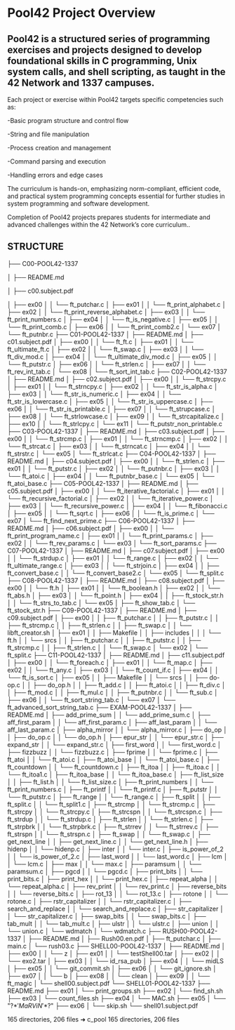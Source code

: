 # Pool42 Project Overview
## Pool42 is a structured series of programming exercises and projects designed to develop foundational skills in C programming, Unix system calls, and shell scripting, as taught in the 42 Network and 1337 campuses.

Each project or exercise within Pool42 targets specific competencies such as:

-Basic program structure and control flow

-String and file manipulation

-Process creation and management

-Command parsing and execution

-Handling errors and edge cases

The curriculum is hands-on, emphasizing norm-compliant, efficient code, and practical system programming concepts essential for further studies in system programming and software development.

Completion of Pool42 projects prepares students for intermediate and advanced challenges within the 42 Network’s core curriculum..


## STRUCTURE
├── C00-POOL42-1337

│   ├── README.md

│   ├── c00.subject.pdf

│   ├── ex00
│   │   └── ft_putchar.c
│   ├── ex01
│   │   └── ft_print_alphabet.c
│   ├── ex02
│   │   └── ft_print_reverse_alphabet.c
│   ├── ex03
│   │   └── ft_print_numbers.c
│   ├── ex04
│   │   └── ft_is_negative.c
│   ├── ex05
│   │   └── ft_print_comb.c
│   ├── ex06
│   │   └── ft_print_comb2.c
│   └── ex07
│       └── ft_putnbr.c
├── C01-POOL42-1337
│   ├── README.md
│   ├── c01.subject.pdf
│   ├── ex00
│   │   └── ft_ft.c
│   ├── ex01
│   │   └── ft_ultimate_ft.c
│   ├── ex02
│   │   └── ft_swap.c
│   ├── ex03
│   │   └── ft_div_mod.c
│   ├── ex04
│   │   └── ft_ultimate_div_mod.c
│   ├── ex05
│   │   └── ft_putstr.c
│   ├── ex06
│   │   └── ft_strlen.c
│   ├── ex07
│   │   └── ft_rev_int_tab.c
│   └── ex08
│       └── ft_sort_int_tab.c
├── C02-POOL42-1337
│   ├── README.md
│   ├── c02.subject.pdf
│   ├── ex00
│   │   └── ft_strcpy.c
│   ├── ex01
│   │   └── ft_strncpy.c
│   ├── ex02
│   │   └── ft_str_is_alpha.c
│   ├── ex03
│   │   └── ft_str_is_numeric.c
│   ├── ex04
│   │   └── ft_str_is_lowercase.c
│   ├── ex05
│   │   └── ft_str_is_uppercase.c
│   ├── ex06
│   │   └── ft_str_is_printable.c
│   ├── ex07
│   │   └── ft_strupcase.c
│   ├── ex08
│   │   └── ft_strlowcase.c
│   ├── ex09
│   │   └── ft_strcapitalize.c
│   ├── ex10
│   │   └── ft_strlcpy.c
│   └── ex11
│       └── ft_putstr_non_printable.c
├── C03-POOL42-1337
│   ├── README.md
│   ├── c03.subject.pdf
│   ├── ex00
│   │   └── ft_strcmp.c
│   ├── ex01
│   │   └── ft_strncmp.c
│   ├── ex02
│   │   └── ft_strcat.c
│   ├── ex03
│   │   └── ft_strncat.c
│   ├── ex04
│   │   └── ft_strstr.c
│   └── ex05
│       └── ft_strlcat.c
├── C04-POOL42-1337
│   ├── README.md
│   ├── c04.subject.pdf
│   ├── ex00
│   │   └── ft_strlen.c
│   ├── ex01
│   │   └── ft_putstr.c
│   ├── ex02
│   │   └── ft_putnbr.c
│   ├── ex03
│   │   └── ft_atoi.c
│   ├── ex04
│   │   └── ft_putnbr_base.c
│   └── ex05
│       └── ft_atoi_base.c
├── C05-POOL42-1337
│   ├── README.md
│   ├── c05.subject.pdf
│   ├── ex00
│   │   └── ft_iterative_factorial.c
│   ├── ex01
│   │   └── ft_recursive_factorial.c
│   ├── ex02
│   │   └── ft_iterative_power.c
│   ├── ex03
│   │   └── ft_recursive_power.c
│   ├── ex04
│   │   └── ft_fibonacci.c
│   ├── ex05
│   │   └── ft_sqrt.c
│   ├── ex06
│   │   └── ft_is_prime.c
│   └── ex07
│       └── ft_find_next_prime.c
├── C06-POOL42-1337
│   ├── README.md
│   ├── c06.subject.pdf
│   ├── ex00
│   │   └── ft_print_program_name.c
│   ├── ex01
│   │   └── ft_print_params.c
│   ├── ex02
│   │   └── ft_rev_params.c
│   └── ex03
│       └── ft_sort_params.c
├── C07-POOL42-1337
│   ├── README.md
│   ├── c07.subject.pdf
│   ├── ex00
│   │   └── ft_strdup.c
│   ├── ex01
│   │   └── ft_range.c
│   ├── ex02
│   │   └── ft_ultimate_range.c
│   ├── ex03
│   │   └── ft_strjoin.c
│   ├── ex04
│   │   ├── ft_convert_base.c
│   │   └── ft_convert_base2.c
│   └── ex05
│       └── ft_split.c
├── C08-POOL42-1337
│   ├── README.md
│   ├── c08.subject.pdf
│   ├── ex00
│   │   └── ft.h
│   ├── ex01
│   │   └── ft_boolean.h
│   ├── ex02
│   │   └── ft_abs.h
│   ├── ex03
│   │   └── ft_point.h
│   ├── ex04
│   │   ├── ft_stock_str.h
│   │   └── ft_strs_to_tab.c
│   └── ex05
│       ├── ft_show_tab.c
│       └── ft_stock_str.h
├── C09-POOL42-1337
│   ├── README.md
│   ├── c09.subject.pdf
│   ├── ex00
│   │   ├── ft_putchar.c
│   │   ├── ft_putstr.c
│   │   ├── ft_strcmp.c
│   │   ├── ft_strlen.c
│   │   ├── ft_swap.c
│   │   └── libft_creator.sh
│   ├── ex01
│   │   ├── Makefile
│   │   ├── includes
│   │   │   └── ft.h
│   │   └── srcs
│   │       ├── ft_putchar.c
│   │       ├── ft_putstr.c
│   │       ├── ft_strcmp.c
│   │       ├── ft_strlen.c
│   │       └── ft_swap.c
│   └── ex02
│       └── ft_split.c
├── C11-POOL42-1337
│   ├── README.md
│   ├── c11.subject.pdf
│   ├── ex00
│   │   └── ft_foreach.c
│   ├── ex01
│   │   └── ft_map.c
│   ├── ex02
│   │   └── ft_any.c
│   ├── ex03
│   │   └── ft_count_if.c
│   ├── ex04
│   │   └── ft_is_sort.c
│   ├── ex05
│   │   ├── Makefile
│   │   └── srcs
│   │       ├── do-op.c
│   │       ├── do_op.h
│   │       ├── ft_add.c
│   │       ├── ft_atoi.c
│   │       ├── ft_div.c
│   │       ├── ft_mod.c
│   │       ├── ft_mul.c
│   │       ├── ft_putnbr.c
│   │       └── ft_sub.c
│   ├── ex06
│   │   └── ft_sort_string_tab.c
│   └── ex07
│       └── ft_advanced_sort_string_tab.c
├── EXAM-POOL42-1337
│   ├── README.md
│   ├── add_prime_sum
│   │   └── add_prime_sum.c
│   ├── aff_first_param
│   │   └── aff_first_param.c
│   ├── aff_last_param
│   │   └── aff_last_param.c
│   ├── alpha_mirror
│   │   └── alpha_mirror.c
│   ├── do_op
│   │   ├── do_op.c
│   │   └── do_op.h
│   ├── epur_str
│   │   └── epur_str.c
│   ├── expand_str
│   │   └── expand_str.c
│   ├── first_word
│   │   └── first_word.c
│   ├── fizzbuzz
│   │   └── fizzbuzz.c
│   ├── fprime
│   │   └── fprime.c
│   ├── ft_atoi
│   │   └── ft_atoi.c
│   ├── ft_atoi_base
│   │   └── ft_atoi_base.c
│   ├── ft_countdown
│   │   └── ft_countdown.c
│   ├── ft_itoa
│   │   ├── ft_itoa.c
│   │   └── ft_itoa1.c
│   ├── ft_itoa_base
│   │   └── ft_itoa_base.c
│   ├── ft_list_size
│   │   ├── ft_list.h
│   │   └── ft_list_size.c
│   ├── ft_print_numbers
│   │   └── ft_print_numbers.c
│   ├── ft_printf
│   │   └── ft_printf.c
│   ├── ft_putstr
│   │   └── ft_putstr.c
│   ├── ft_range
│   │   └── ft_range.c
│   ├── ft_split
│   │   ├── ft_split.c
│   │   └── ft_split1.c
│   ├── ft_strcmp
│   │   └── ft_strcmp.c
│   ├── ft_strcpy
│   │   └── ft_strcpy.c
│   ├── ft_strcspn
│   │   └── ft_strcspn.c
│   ├── ft_strdup
│   │   └── ft_strdup.c
│   ├── ft_strlen
│   │   └── ft_strlen.c
│   ├── ft_strpbrk
│   │   └── ft_strpbrk.c
│   ├── ft_strrev
│   │   └── ft_strrev.c
│   ├── ft_strspn
│   │   └── ft_strspn.c
│   ├── ft_swap
│   │   └── ft_swap.c
│   ├── get_next_line
│   │   ├── get_next_line.c
│   │   └── get_next_line.h
│   ├── hidenp
│   │   └── hidenp.c
│   ├── inter
│   │   └── inter.c
│   ├── is_power_of_2
│   │   └── is_power_of_2.c
│   ├── last_word
│   │   └── last_word.c
│   ├── lcm
│   │   └── lcm.c
│   ├── max
│   │   └── max.c
│   ├── paramsum
│   │   └── paramsum.c
│   ├── pgcd
│   │   └── pgcd.c
│   ├── print_bits
│   │   └── print_bits.c
│   ├── print_hex
│   │   └── print_hex.c
│   ├── repeat_alpha
│   │   └── repeat_alpha.c
│   ├── rev_print
│   │   └── rev_print.c
│   ├── reverse_bits
│   │   └── reverse_bits.c
│   ├── rot_13
│   │   └── rot_13.c
│   ├── rotone
│   │   └── rotone.c
│   ├── rstr_capitalizer
│   │   └── rstr_capitalizer.c
│   ├── search_and_replace
│   │   └── search_and_replace.c
│   ├── str_capitalizer
│   │   └── str_capitalizer.c
│   ├── swap_bits
│   │   └── swap_bits.c
│   ├── tab_mult
│   │   └── tab_mult.c
│   ├── ulstr
│   │   └── ulstr.c
│   ├── union
│   │   └── union.c
│   └── wdmatch
│       └── wdmatch.c
├── RUSH00-POOL42-1337
│   ├── README.md
│   ├── Rush00.en.pdf
│   ├── ft_putchar.c
│   ├── main.c
│   └── rush03.c
├── SHELL00-POOL42-1337
│   ├── README.md
│   ├── ex00
│   │   └── z
│   ├── ex01
│   │   └── testShell00.tar
│   ├── ex02
│   │   └── exo2.tar
│   ├── ex03
│   │   └── id_rsa_pub
│   ├── ex04
│   │   └── midLS
│   ├── ex05
│   │   └── git_commit.sh
│   ├── ex06
│   │   └── git_ignore.sh
│   ├── ex07
│   │   └── b
│   ├── ex08
│   │   └── clean
│   ├── ex09
│   │   └── ft_magic
│   └── shell00.subject.pdf
└── SHELL01-POOL42-1337
    ├── README.md
    ├── ex01
    │   └── print_groups.sh
    ├── ex02
    │   └── find_sh.sh
    ├── ex03
    │   └── count_files.sh
    ├── ex04
    │   └── MAC.sh
    ├── ex05
    │   └── "\?$*'MaRViN'*$?\"
    ├── ex06
    │   └── skip.sh
    └── shell01.subject.pdf

165 directories, 206 files
➜  c_pool 
165 directories, 206 files
